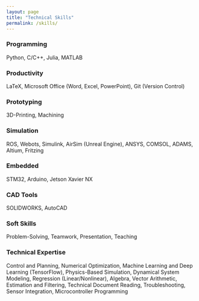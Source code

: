 ```yaml
---
layout: page
title: "Technical Skills"
permalink: /skills/
---
```


<div class="skills-section">
  <!-- <div class="skill-category">
    <h3>Programming Languages</h3>
    <p>● Python ● C/C++ ● MATLAB ● Julia ● ROS</p>
  </div>

  <div class="skill-category">
    <h3>Simulation and Analysis Tools</h3>
    <p> ● AirSim (Unreal Engine) ● Simulink ● Webots ● ANSYS ● ADAMS ● COMSOL ● Altium ● Fritzing</p>
  </div>
  
  <div class="skill-category">
    <h3>Prototyping</h3>
    <p>● 3D-Printing ● Machining</p>
  </div>
  
  <div class="skill-category">
    <h3>Computer-Aided Design (CAD)</h3>
    <p>● AutoCAD ● SOLIDWORKS</p>
  </div>

  <div class="skill-category">
    <h3>Embedded Systems</h3>
    <p>● STM32 ● Arduino ● Jetson Xavier NX</p>
  </div>

  <div class="skill-category">
    <h3>Documentation and Productivity Tools</h3>
    <p>● Microsoft Office (Word, Excel, PowerPoint) ● LaTeX ● Git (Version Control)</p>
  </div>

  <div class="skill-category">
    <h3>Soft Skills</h3>
    <p>● Problem-Solving ● Teamwork ● Presentation ● Teaching</p>
  </div>

  <div class="skill-category">
    <h3>Technical Expertise</h3>
    <p>● Control and Planning ● Decision-Making ● Optimization ● Machine Learning and Deep Learning (TensorFlow) ● Embedded Systems ● Physics-Based Simulation ● Estimation and Filtering ● Game Theory ● Machining ● Computer-Aided Design (CAD) ● 3D-printing</p>
  </div> -->

  <section class="technical-section">
  <!-- First Row: 3 Cards -->
  <div class="technical-grid">
    <div class="tech-card">
      <div>
        <h3>Programming</h3>
        <p>Python, C/C++, Julia, MATLAB</p>
      </div>
    </div>
    <div class="tech-card">
      <div>
        <h3>Productivity</h3>
        <p>LaTeX, Microsoft Office (Word, Excel, PowerPoint), Git (Version Control)</p>
      </div>
    </div>
    <div class="tech-card">
      <div>
        <h3>Prototyping</h3>
        <p>3D-Printing, Machining</p>
      </div>
    </div>
  </div>

  <!-- Second Row: 4 Cards -->
  <div class="technical-grid second-row">
    <div class="tech-card">
      <div>
        <h3>Simulation</h3>
        <p>ROS, Webots, Simulink, AirSim (Unreal Engine), ANSYS, COMSOL, ADAMS, Altium, Fritzing</p>
      </div>
    </div>
    <div class="tech-card">
      <div>
        <h3>Embedded</h3>
        <p>STM32, Arduino, Jetson Xavier NX</p>
      </div>
    </div>
    <div class="tech-card">
      <div>
        <h3>CAD Tools</h3>
        <p>SOLIDWORKS, AutoCAD</p>
      </div>
    </div>
    <div class="tech-card">
      <div>
        <h3>Soft Skills</h3>
        <p> Problem-Solving, Teamwork, Presentation, Teaching</p>
      </div>
    </div>
  </div>

  <!-- Full-Width Card -->
  <div class="full-width-card">
    <div>
      <h3>Technical Expertise</h3>
      <p>Control and Planning, Numerical Optimization, Machine Learning and Deep Learning (TensorFlow), Physics-Based Simulation, Dynamical System Modeling, Regression (Linear/Nonlinear), Algebra, Vector Arithmetic, Estimation and Filtering, Technical Document Reading, Troubleshooting, Sensor Integration, Microcontroller Programming</p>
    </div>
  </div>

</section>



</div>
